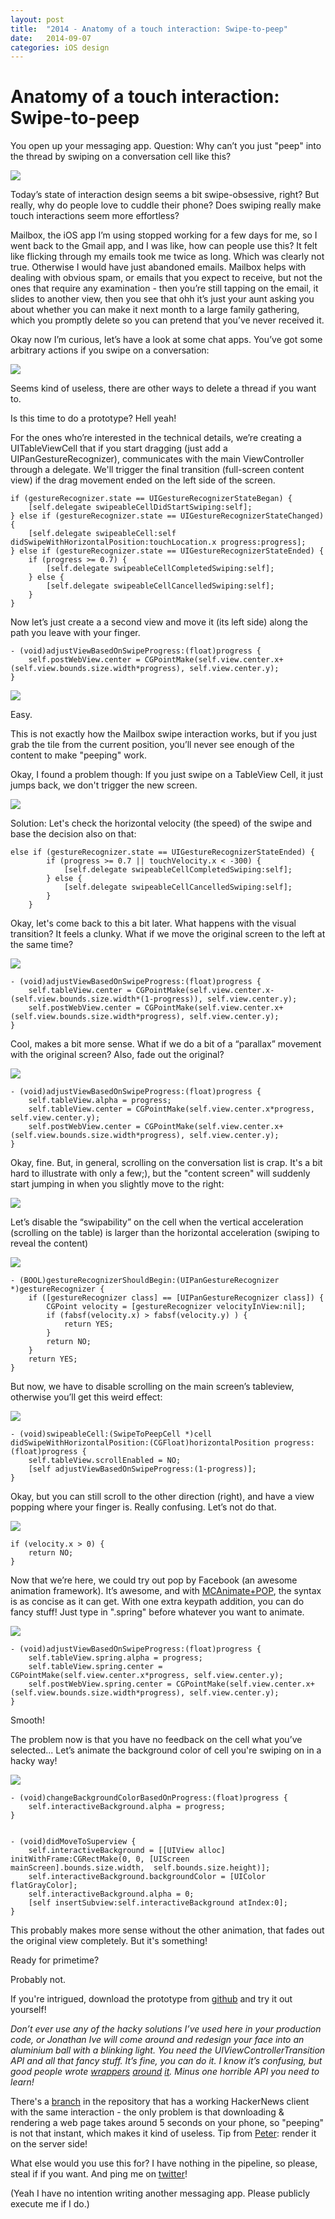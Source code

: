 ```yaml
---
layout: post
title:  "2014 - Anatomy of a touch interaction: Swipe-to-peep"
date:   2014-09-07
categories: iOS design
---
```


# Anatomy of a touch interaction: Swipe-to-peep

You open up your messaging app.
Question: Why can’t you just "peep" into the thread by swiping on a conversation cell like this?

![](../images/swipe-to-peep/1.gif)



Today’s state of interaction design seems a bit swipe-obsessive, right?
But really, why do people love to cuddle their phone?
Does swiping really make touch interactions seem more effortless?

Mailbox, the iOS app I’m using stopped working for a few days for me, so I went back to the Gmail app, and I was like, how can people use this? It felt like flicking through my emails took me twice as long.
Which was clearly not true. Otherwise I would have just abandoned emails. Mailbox helps with dealing with obvious spam, or emails that you expect to receive, but not the ones that require any examination - then you’re still tapping on the email, it slides to another view, then you see that ohh it’s just your aunt asking you about whether you can make it next month to a large family gathering, which you promptly delete so you can pretend that you’ve never received it.

Okay now I’m curious, let’s have a look at some chat apps.
You’ve got some arbitrary actions if you swipe on a conversation:

![](../images/swipe-to-peep/2.png)

Seems kind of useless, there are other ways to delete a thread if you want to.


Is this time to do a prototype?
Hell yeah!

For the ones who’re interested in the technical details, we’re creating a UITableViewCell that if you start dragging (just add a UIPanGestureRecognizer), communicates with the main ViewController through a delegate.
We'll trigger the final transition (full-screen content view) if the drag movement ended on the left side of the screen.

    if (gestureRecognizer.state == UIGestureRecognizerStateBegan) {
        [self.delegate swipeableCellDidStartSwiping:self];
    } else if (gestureRecognizer.state == UIGestureRecognizerStateChanged) {
        [self.delegate swipeableCell:self didSwipeWithHorizontalPosition:touchLocation.x progress:progress];
    } else if (gestureRecognizer.state == UIGestureRecognizerStateEnded) {
        if (progress >= 0.7) {
            [self.delegate swipeableCellCompletedSwiping:self];
        } else {
            [self.delegate swipeableCellCancelledSwiping:self];
        }
    }

Now let’s just create a a second view and move it (its left side) along the path you leave with your finger.

    - (void)adjustViewBasedOnSwipeProgress:(float)progress {
        self.postWebView.center = CGPointMake(self.view.center.x+(self.view.bounds.size.width*progress), self.view.center.y);
    }

![](../images/swipe-to-peep/3.gif)


Easy.

This is not exactly how the Mailbox swipe interaction works, but if you just grab the tile from the current position, you’ll never see enough of the content to make "peeping" work.

Okay, I found a problem though:
If you just swipe on a TableView Cell, it just jumps back, we don't trigger the new screen.

![](../images/swipe-to-peep/4.gif)


Solution: Let's check the horizontal velocity (the speed) of the swipe and base the decision also on that:

    else if (gestureRecognizer.state == UIGestureRecognizerStateEnded) {
            if (progress >= 0.7 || touchVelocity.x < -300) {
                [self.delegate swipeableCellCompletedSwiping:self];
            } else {
                [self.delegate swipeableCellCancelledSwiping:self];
            }
        }


Okay, let's come back to this a bit later. What happens with the visual transition? It feels a clunky.
What if we move the original screen to the left at the same time?

![](../images/swipe-to-peep/5.gif)

    - (void)adjustViewBasedOnSwipeProgress:(float)progress {
        self.tableView.center = CGPointMake(self.view.center.x-(self.view.bounds.size.width*(1-progress)), self.view.center.y);
        self.postWebView.center = CGPointMake(self.view.center.x+(self.view.bounds.size.width*progress), self.view.center.y);
    }

Cool, makes a bit more sense.
What if we do a bit of a “parallax” movement with the original screen? Also, fade out the original?

![](../images/swipe-to-peep/6.gif)

    - (void)adjustViewBasedOnSwipeProgress:(float)progress {
        self.tableView.alpha = progress;
        self.tableView.center = CGPointMake(self.view.center.x*progress, self.view.center.y);
        self.postWebView.center = CGPointMake(self.view.center.x+(self.view.bounds.size.width*progress), self.view.center.y);
    }


Okay, fine. But, in general, scrolling on the conversation list is crap. It's a bit hard to illustrate with only a few;), but the "content screen" will suddenly start jumping in when you slightly move to the right:

![](../images/swipe-to-peep/7.gif)

Let’s disable the “swipability” on the cell when the vertical acceleration (scrolling on the table) is larger than the horizontal acceleration (swiping to reveal the content)

![](../images/swipe-to-peep/8.gif)

    - (BOOL)gestureRecognizerShouldBegin:(UIPanGestureRecognizer *)gestureRecognizer {
        if ([gestureRecognizer class] == [UIPanGestureRecognizer class]) {
            CGPoint velocity = [gestureRecognizer velocityInView:nil];
            if (fabsf(velocity.x) > fabsf(velocity.y) ) {
                return YES;
            }
            return NO;
        }
        return YES;
    }

But now, we have to disable scrolling on the main screen’s tableview, otherwise you’ll get this weird effect:



![](../images/swipe-to-peep/9.gif)


    - (void)swipeableCell:(SwipeToPeepCell *)cell didSwipeWithHorizontalPosition:(CGFloat)horizontalPosition progress:(float)progress {
        self.tableView.scrollEnabled = NO;
        [self adjustViewBasedOnSwipeProgress:(1-progress)];
    }


Okay, but you can still scroll to the other direction (right), and have a view popping where your finger is. Really confusing.
Let’s not do that.

![](../images/swipe-to-peep/10.gif)


    if (velocity.x > 0) {
        return NO;
    }


Now that we’re here, we could try out pop by Facebook (an awesome animation framework). It’s awesome, and with [MCAnimate+POP](https://github.com/matthewcheok/POP-MCAnimate), the syntax is as concise as it can get. With one extra keypath addition, you can do fancy stuff!
Just type in ".spring" before whatever you want to animate.

![](../images/swipe-to-peep/11.gif)


    - (void)adjustViewBasedOnSwipeProgress:(float)progress {
        self.tableView.spring.alpha = progress;
        self.tableView.spring.center = CGPointMake(self.view.center.x*progress, self.view.center.y);
        self.postWebView.spring.center = CGPointMake(self.view.center.x+(self.view.bounds.size.width*progress), self.view.center.y);
    }

Smooth!

The problem now is that you have no feedback on the cell what you’ve selected...
Let’s animate the background color of cell you're swiping on in a hacky way!

![](../images/swipe-to-peep/12.gif)


    - (void)changeBackgroundColorBasedOnProgress:(float)progress {
        self.interactiveBackground.alpha = progress;
    }


    - (void)didMoveToSuperview {
        self.interactiveBackground = [[UIView alloc] initWithFrame:CGRectMake(0, 0, [UIScreen mainScreen].bounds.size.width,  self.bounds.size.height)];
        self.interactiveBackground.backgroundColor = [UIColor flatGrayColor];
        self.interactiveBackground.alpha = 0;
        [self insertSubview:self.interactiveBackground atIndex:0];
    }


This probably makes more sense without the other animation, that fades out the original view completely. But it's something!

Ready for primetime?

Probably not.

If you're intrigued, download the prototype from [github](https://github.com/itchingpixels/swipe-to-peep) and try it out yourself!


*Don’t ever use any of the hacky solutions I’ve used here in your production code, or Jonathan Ive will come around and redesign your face into an aluminium ball with a blinking light.
You need the UIViewControllerTransition API and all that fancy stuff.
It’s fine, you can do it. I know it’s confusing, but good people wrote [wrappers](https://github.com/stepanhruda/STPTransitions) [around](https://github.com/Raizlabs/RZTransitions) [it](https://github.com/itsmeichigo/ICGTransitionAnimation). Minus one horrible API you need to learn!*


There's a [branch](https://github.com/itchingpixels/SwipeToPeep/tree/hackernews) in the repository that has a working HackerNews client with the same interaction - the only problem is that downloading & rendering a web page takes around 5 seconds on your phone, so "peeping" is not that instant, which makes it kind of useless. Tip from [Peter](https://twitter.com/spacetimetours): render it on the server side!

What else would you use this for?
I have nothing in the pipeline, so please, steal if if you want. And ping me on [twitter](http://twitter.com/itchingpixels)!

(Yeah I have no intention writing another messaging app. Please publicly execute me if I do.)